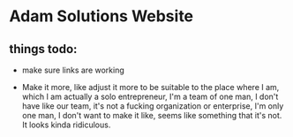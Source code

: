 # Adam Solutions Website

## things todo:

- make sure links are working

- Make it more, like adjust it more to be suitable to the place where I am, which I am actually a solo entrepreneur, I'm a team of one man, I don't have like our team, it's not a fucking organization or enterprise, I'm only one man, I don't want to make it like, seems like something that it's not. It looks kinda ridiculous.
